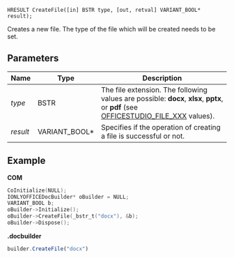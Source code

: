 `HRESULT CreateFile([in] BSTR type, [out, retval] VARIANT_BOOL* result);`

Creates a new file. The type of the file which will be created needs to be set.

## Parameters

| Name     | Type            | Description                                                                                                                                                                                       |
| -------- | --------------- | ------------------------------------------------------------------------------------------------------------------------------------------------------------------------------------------------- |
| *type*   | BSTR            | The file extension. The following values are possible: **docx**, **xlsx**, **pptx**, or **pdf** (see [OFFICESTUDIO\_FILE\_XXX](../../../../Builder%20App/Overview/index.md#format-types) values). |
| *result* | VARIANT\_BOOL\* | Specifies if the operation of creating a file is successful or not.                                                                                                                               |

## Example

**COM**

```cpp
CoInitialize(NULL);
IONLYOFFICEDocBuilder* oBuilder = NULL;
VARIANT_BOOL b;
oBuilder->Initialize();
oBuilder->CreateFile(_bstr_t("docx"), &b);
oBuilder->Dispose();
```

**.docbuilder**

```ts
builder.CreateFile("docx")
```
